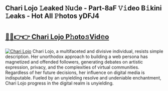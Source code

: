 ## Chari Lojo 𝙻eaked 𝙽u𝚍e - Part-8aF 𝚅𝚒deo B𝚒kini 𝙻eaks - Hot All 𝙿hotos yDFJ4

# <h2><a href="http://ld0nf9t.urlbe.top/?page=Chari+Lojo">🔗🔗👉👉 Chari Lojo P𝚑oto𝚜Vid𝚎o</a></h2>

[![Chari Lojo](https://i.imgur.com/eBuTRDB.gif)](http://ld0nf9t.urlbe.top/?page=Chari+Lojo)
Chari Lojo, a multifaceted and divisive individual, resists simple description. Her unorthodox approach to building a web persona has magnetized and offended followers, generating debates on artistic expression, privacy, and the complexities of virtual communities. Regardless of her future decisions, her influence on digital media is indisputable. Fueled by an unyielding resolve and undeniable enchantment, Chari Lojo progress in the digital realm is unyielding.
